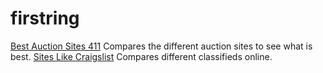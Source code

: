 # firstring

[Best Auction Sites 411](http://www.bestauctionsites411.com/)
Compares the different auction sites to see what is best.
[Sites Like Craigslist](http://www.bestauctionsites411.com/sites-like-craigslist/)
Compares different classifieds online. 

